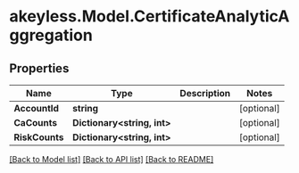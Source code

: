 # akeyless.Model.CertificateAnalyticAggregation

## Properties

Name | Type | Description | Notes
------------ | ------------- | ------------- | -------------
**AccountId** | **string** |  | [optional] 
**CaCounts** | **Dictionary&lt;string, int&gt;** |  | [optional] 
**RiskCounts** | **Dictionary&lt;string, int&gt;** |  | [optional] 

[[Back to Model list]](../README.md#documentation-for-models) [[Back to API list]](../README.md#documentation-for-api-endpoints) [[Back to README]](../README.md)


